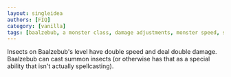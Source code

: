 ```yaml
---
layout: singleidea
authors: [FIQ]
category: [vanilla]
tags: [baalzebub, a monster class, damage adjustments, monster speed, summon insects]
---
```

Insects on Baalzebub's level have double speed and deal double damage. Baalzebub
can cast summon insects (or otherwise has that as a special ability that isn't
actually spellcasting).
